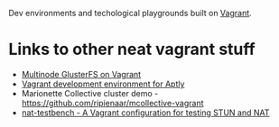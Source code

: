 Dev environments and techological playgrounds built on [Vagrant](https://www.vagrantup.com/).

# Links to other neat vagrant stuff
- [Multinode GlusterFS on Vagrant](https://github.com/carmstrong/multinode-glusterfs-vagrant)
- [Vagrant development environment for Aptly](https://github.com/sepulworld/aptly-vagrant)
- Marionette Collective cluster demo - https://github.com/ripienaar/mcollective-vagrant
- [nat-testbench - A Vagrant configuration for testing STUN and NAT](https://github.com/konradkonrad/nat-testbench)
